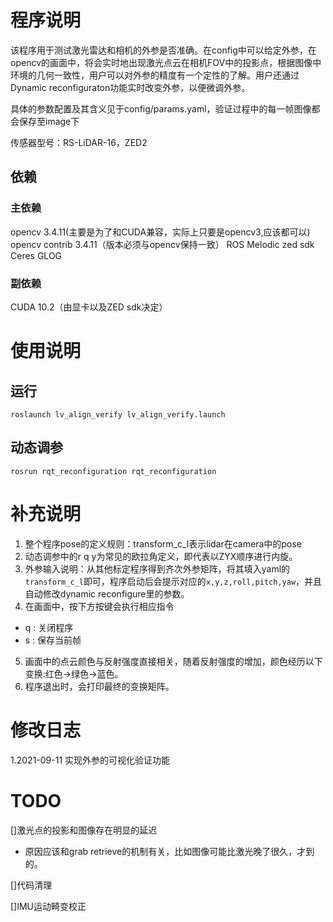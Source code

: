 # 程序说明
该程序用于测试激光雷达和相机的外参是否准确。在config中可以给定外参，在opencv的画面中，将会实时地出现激光点云在相机FOV中的投影点，根据图像中环境的几何一致性，用户可以对外参的精度有一个定性的了解。用户还通过Dynamic reconfiguraton功能实时改变外参，以便微调外参。

具体的参数配置及其含义见于config/params.yaml，验证过程中的每一帧图像都会保存至image下

传感器型号：RS-LiDAR-16，ZED2

## 依赖
### 主依赖
opencv 3.4.11(主要是为了和CUDA兼容，实际上只要是opencv3,应该都可以)
opencv contrib 3.4.11（版本必须与opencv保持一致）
ROS Melodic
zed sdk
Ceres
GLOG
### 副依赖
CUDA 10.2（由显卡以及ZED sdk决定）

# 使用说明
## 运行
```
roslaunch lv_align_verify lv_align_verify.launch
```
## 动态调参
```
rosrun rqt_reconfiguration rqt_reconfiguration
```

# 补充说明
1. 整个程序pose的定义规则：transform_c_l表示lidar在camera中的pose
2. 动态调参中的r q y为常见的欧拉角定义，即代表以ZYX顺序进行内旋。
3. 外参输入说明：从其他标定程序得到齐次外参矩阵，将其填入yaml的`transform_c_l`即可，程序启动后会提示对应的`x,y,z,roll,pitch,yaw`，并且自动修改dynamic reconfigure里的参数。
4. 在画面中，按下方按键会执行相应指令
* q : 关闭程序
* s : 保存当前帧
5. 画面中的点云颜色与反射强度直接相关，随着反射强度的增加，颜色经历以下变换:红色->绿色->蓝色。
6. 程序退出时，会打印最终的变换矩阵。

# 修改日志
1.2021-09-11 实现外参的可视化验证功能

# TODO
[]激光点的投影和图像存在明显的延迟
* 原因应该和grab retrieve的机制有关，比如图像可能比激光晚了很久，才到的。

[]代码清理

[]IMU运动畸变校正
